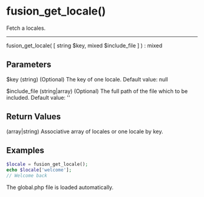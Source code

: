 # fusion_get_locale()

Fetch a locales.

---

fusion_get_locale( [ string $key, mixed $include_file ] ) : mixed

## Parameters

$key (string) (Optional) The key of one locale. Default value: null

$include_file (string|array) (Optional) The full path of the file which to be included. Default value: ''

## Return Values

(array|string) Associative array of locales or one locale by key.

## Examples

```php
$locale = fusion_get_locale();
echo $locale['welcome'];
// Welcome back
```

<div class="alert alert-info">
The global.php file is loaded automatically.
</div>
